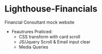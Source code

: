 # Lighthouse-Financials
Financial Consultant mock website 

- Feautrures Praticed: 
  - CSS transform with card scroll 
  - JS/Jquery Scroll & Email input clear
  - Media Queries 
